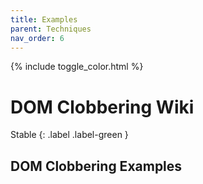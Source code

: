 ```yaml
---
title: Examples
parent: Techniques
nav_order: 6
---
```


{% include toggle_color.html %}

# DOM Clobbering Wiki

Stable
{: .label .label-green }


## DOM Clobbering Examples

